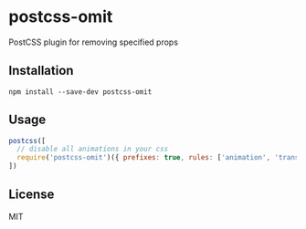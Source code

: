 # postcss-omit

PostCSS plugin for removing specified props

## Installation

```
npm install --save-dev postcss-omit
```

## Usage

```js
postcss([
  // disable all animations in your css
  require('postcss-omit')({ prefixes: true, rules: ['animation', 'transition'] })
])
```

## License
MIT

